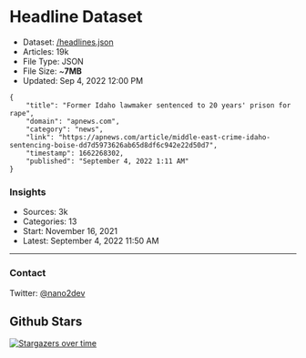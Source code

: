 # Headline Dataset

- Dataset: [/headlines.json](https://raw.githubusercontent.com/fwd/news/master/headlines.json) 
- Articles: 19k
- File Type: JSON
- File Size: ~**7MB**
- Updated: Sep 4, 2022 12:00 PM

```
{
    "title": "Former Idaho lawmaker sentenced to 20 years' prison for rape",
    "domain": "apnews.com",
    "category": "news",
    "link": "https://apnews.com/article/middle-east-crime-idaho-sentencing-boise-dd7d5973626ab65d8df6c942e22d50d7",
    "timestamp": 1662268302,
    "published": "September 4, 2022 1:11 AM"
}
```

### Insights

- Sources: 3k
- Categories: 13
- Start: November 16, 2021
- Latest: September 4, 2022 11:50 AM

---

### Contact 

Twitter: [@nano2dev](https://twitter.com/nano2dev)

## Github Stars

[![Stargazers over time](https://starchart.cc/fwd/news.svg)](https://starchart.cc/fwd/news)
